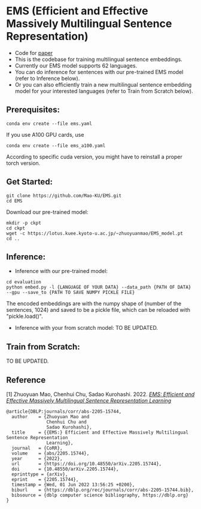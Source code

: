 # EMS (Efficient and Effective Massively Multilingual Sentence Representation)
- Code for [paper](https://arxiv.org/abs/2205.15744)
- This is the codebase for training multilingual sentence embeddings.
- Currently our EMS model supports 62 languages.
- You can do inference for sentences with our pre-trained EMS model (refer to Inference below).
- Or you can also efficiently train a new multilingual sentence embedding model for your interested languages (refer to Train from Scratch below).

## Prerequisites:
```
conda env create --file ems.yaml
```
If you use A100 GPU cards, use
```
conda env create --file ems_a100.yaml
```
According to specific cuda version, you might have to reinstall a proper torch version.

## Get Started:
```
git clone https://github.com/Mao-KU/EMS.git
cd EMS
```
Download our pre-trained model:
```
mkdir -p ckpt
cd ckpt
wget -c https://lotus.kuee.kyoto-u.ac.jp/~zhuoyuanmao/EMS_model.pt
cd ..
```

## Inference:
- Inference with our pre-trained model:
```
cd evaluation
python embed.py -l {LANGUAGE OF YOUR DATA} --data_path {PATH OF DATA} --gpu --save_to {PATH TO SAVE NUMPY PICKLE FILE}
```
The encoded embeddings are with the numpy shape of (number of the sentences, 1024) and saved to be a pickle file, which can be reloaded with "pickle.load()".
- Inference with your from scratch model:
TO BE UPDATED.

## Train from Scratch:
TO BE UPDATED.

## Reference
[1] Zhuoyuan Mao, Chenhui Chu, Sadao Kurohashi. 2022. [*EMS: Efficient and Effective Massively Multilingual Sentence Representation Learning*](https://arxiv.org/abs/2205.15744)
```
@article{DBLP:journals/corr/abs-2205-15744,
  author    = {Zhuoyuan Mao and
               Chenhui Chu and
               Sadao Kurohashi},
  title     = {{EMS:} Efficient and Effective Massively Multilingual Sentence Representation
               Learning},
  journal   = {CoRR},
  volume    = {abs/2205.15744},
  year      = {2022},
  url       = {https://doi.org/10.48550/arXiv.2205.15744},
  doi       = {10.48550/arXiv.2205.15744},
  eprinttype = {arXiv},
  eprint    = {2205.15744},
  timestamp = {Wed, 01 Jun 2022 13:56:25 +0200},
  biburl    = {https://dblp.org/rec/journals/corr/abs-2205-15744.bib},
  bibsource = {dblp computer science bibliography, https://dblp.org}
}
```

